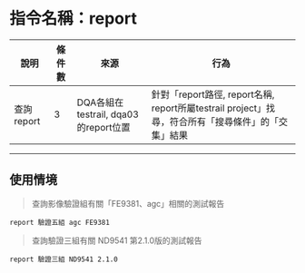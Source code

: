 # 指令名稱：report

| 說明 | 條件數 | 來源 | 行為 |
| --- | --- | --- | --- |
| 查詢report | 3 | DQA各組在testrail, dqa03的report位置 | 針對「report路徑, report名稱, report所屬testrail project」找尋，符合所有「搜尋條件」的「交集」結果 |

---

## 使用情境

> 查詢影像驗證組有關「FE9381、agc」相關的測試報告

```
report 驗證五組 agc FE9381
```

> 查詢驗證三組有關 ND9541 第2.1.0版的測試報告

```
report 驗證三組 ND9541 2.1.0
```



